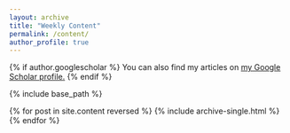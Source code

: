 ```yaml
---
layout: archive
title: "Weekly Content"
permalink: /content/
author_profile: true
---
```


{% if author.googlescholar %}
  You can also find my articles on <u><a href="{{author.googlescholar}}">my Google Scholar profile</a>.</u>
{% endif %}

{% include base_path %}

{% for post in site.content reversed %}
  {% include archive-single.html %}
{% endfor %}
